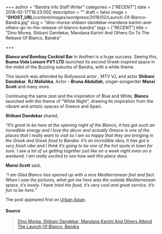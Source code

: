 +++
author = "Bandra info Staff Writer"
categories = ["RECENT"]
date = 2018-02-17T16:23:00Z
description = ""
draft = false
image = "__GHOST_URL__/content/images/wordpress/2018/02/Launch-Of-Blanco-Bandra.jpg"
slug = "dino-morea-shibani-dandekar-mandana-karimi-and-others-go-to-the-release-of-blanco-bandra"
tags = ["RECENT"]
title = "Dino Morea, Shibani Dandekar, Mandana Karimi And Others Go To The Release Of Blanco, Bandra"

+++


<p><strong>Blanco and Bombay Cocktail Bar</strong> in Andheri is a huge success. Seeing this, <strong>Buena Vida Leisure PVT LTD</strong> launched its second Greek-inspired space in the midst of the Buzzing suburbs of Bandra, with a white theme.</p>
<p>This launch was attended by Bollywood actor , MTV VJ, and actor <strong>Shibani Dandekar</strong>, <strong>RJ Malishka</strong>, Actor – <strong>Bruna Abdullah</strong>, singer-songwriter <strong>Mansi Scott</strong> and many more.</p>
<p>Continuing the same zest and the inspiration of Blue and White, <strong>Blanco</strong> launched with the theme of “White Night”, drawing its inspiration from the vibrant and artistic spaces of Greece and Spain.</p>
<p dir="ltr"><strong>Shibani Dandekar</strong> shared,</p>
<p><em>“It’s great to be here at the opening night of the Blanco, it has got such an incredible energy and I love the décor and actually Greece is one of the places that I really want to visit so I am so happy that they are bringing in the Greek and Greek food to Bandra. It’s an incredible idea, It has got a very fresh vibe and I think it’s going to be one of the hot spots in town for sure. I see a lot of us getting together just like on a week night even on a weekend. I am really excited to see how well this place does.</em></p>
<p><strong>Mansi Scott</strong> said,</p>
<p><em>“I am Glad Blanco has opened up with a nice Mediterranean feel and fact. When I saw the pictures, what got me here was the outside Mediterranean space, it’s lovely. I have tried the food, it’s very cool and great service. It’s fun to be here.”</em></p>
<p>The post appeared first on <a href="https://urbanasian.com/" rel="nofollow">Urban Asian</a>.</p>
<h4>Source</h4>
<blockquote class="wp-embedded-content" data-secret="n8xr0m1kYk"><p><a href="https://urbanasian.com/entertainment/2018/02/dino-morea-shibani-dandekar-mandana-karimi-others-attend-launch-blanco-bandra/">Dino Morea, Shibani Dandekar, Mandana Karimi And Others Attend The Launch Of Blanco, Bandra</a></p></blockquote>
<p><iframe class="wp-embedded-content" sandbox="allow-scripts" security="restricted" style="position: absolute; clip: rect(1px, 1px, 1px, 1px);" src="https://urbanasian.com/entertainment/2018/02/dino-morea-shibani-dandekar-mandana-karimi-others-attend-launch-blanco-bandra/embed/#?secret=n8xr0m1kYk" data-secret="n8xr0m1kYk" width="600" height="338" title="&#8220;Dino Morea, Shibani Dandekar, Mandana Karimi And Others Attend The Launch Of Blanco, Bandra&#8221; &#8212; Urban Asian" frameborder="0" marginwidth="0" marginheight="0" scrolling="no"></iframe></p>



